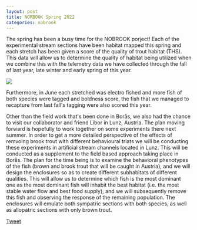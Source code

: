 ```yaml
---
layout: post
title: NORBOOK Spring 2022
categories: nobrook
---
```

The spring has been a busy time for the NOBROOK porject! <!--more--> Each of the experimental stream sections have been habitat mapped this spring and each stretch has been given a score of the quality of trout habitat (THS). This data will allow us to determine the quality of habitat being utilized when we combine this with the telemetry data we have collected through the fall of last year, late winter and early spring of this year. 

<div class="row">
  <div class="column">
    <img src="https://user-images.githubusercontent.com/96004332/181914961-a5a4cde4-16c1-4e8a-a088-470ee91a1acb.png" />
  </div>
</div>

Furthermore, in June each stretched was electro fished and more fish of both species were tagged and boldness score, the fish that we managed to recapture from last fall's tagging were also scored this year. 

Other than the field work that's been done in Borås, we also had the chance to visit our collaborator and friend Libor in Lunz, Austria. The plan moving forward is hopefully to work together on some experiments there next summer. In order to get a more detailed perspective of the effects of remvoing brook trout with different behavioural triats we will be conducting these experiments in artificial stream channels located in Lunz. This will be conducted as a supplement to the field based approach taking place in Borås. The plan for the time being is to examine the behavioral phenotypes of the fish (brown and brook trout that will be caught in Austria), and we will design the
enclosures so as to create different subhabitats of different qualities. This will allow us to
determine which fish is the most dominant one as the most dominant fish will inhabit the best
habitat (i.e. the most stable water flow and best food supply), and we will subsequently remove
this fish and observing the response of the remaining population. The enclosures will emulate
both sympatric sections with both species, as well as allopatric sections with only brown trout. 

  

<a href="https://twitter.com/share?ref_src=twsrc%5Etfw" class="twitter-share-button" data-show-count="false">Tweet</a><script async src="https://platform.twitter.com/widgets.js" charset="utf-8"></script>
